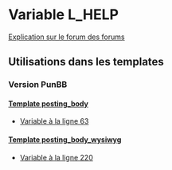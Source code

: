 # Variable L_HELP
[Explication sur le forum des forums](http://forum.forumactif.com/t294113-listing-des-variables#L_HELP)

## Utilisations dans les templates

### Version PunBB

#### [Template posting_body](punbb/posting_body.md)
* [Variable à la ligne 63](../punbb/posting_body.tpl#L63)

#### [Template posting_body_wysiwyg](punbb/posting_body_wysiwyg.md)
* [Variable à la ligne 220](../punbb/posting_body_wysiwyg.tpl#L220)